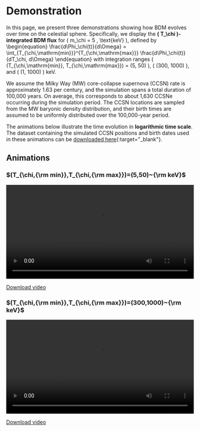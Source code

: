<script>
window.MathJax = {
  tex: {
    tags: "ams"  // Auto-numbering, AMS based
  }
};
</script>

# Demonstration


In this page, we present three demonstrations showing how BDM evolves over time on the celestial sphere. 
Specifically, we display the **\( T_\chi \)-integrated BDM flux** for \( m_\chi = 5 \, \text{keV} \), defined by 
\begin{equation}
\frac{d\Phi_\chi(t)}{d\Omega} = \int_{T_{\chi,\mathrm{min}}}^{T_{\chi,\mathrm{max}}} \frac{d\Phi_\chi(t)}{dT_\chi\, d\Omega}
\end{equation} 
with integration ranges \( (T_{\chi,\mathrm{min}}, T_{\chi,\mathrm{max}}) = (5, 50) \), \( (300, 1000) \), and \( (1, 1000) \) keV.

We assume the Milky Way (MW) core-collapse supernova (CCSN) rate is approximately 1.63 per century, 
and the simulation spans a total duration of 100,000 years. 
On average, this corresponds to about 1,630 CCSNe occurring during the simulation period. 
The CCSN locations are sampled from the MW baryonic density distribution, 
and their birth times are assumed to be uniformly distributed over the 100,000-year period.

The animations below illustrate the time evolution in **logarithmic time scale**. 
The dataset containing the simulated CCSN positions and birth dates used in these animations 
can be [downloaded here](../../dat/MW_sne.txt){:target="_blank"}.


## Animations

### $(T_{\chi,{\rm min}},T_{\chi,{\rm max}})=(5,50)~{\rm keV}$

<video controls width="100%">
  <source src="../../anis/5_50keV.mp4" type="video/mp4">
  Your browser does not suppor MP4 playback.
</video>

[Download video](../../anis/5_50keV.mp4)

### $(T_{\chi,{\rm min}},T_{\chi,{\rm max}})=(300,1000)~{\rm keV}$

<video controls width="100%">
  <source src="../../anis/300_1000keV.mp4" type="video/mp4">
  Your browser does not suppor MP4 playback.
</video>

[Download video](../../anis/300_1000keV.mp4)